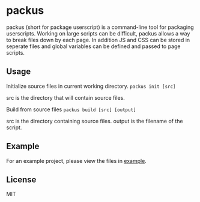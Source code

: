 # packus

packus (short for package userscript) is a command-line tool for packaging userscripts. Working on large scripts can be difficult, packus allows a way to break files down by each page. In addition JS and CSS can be stored in seperate files and global variables can be defined and passed to page scripts.

## Usage
Initialize source files in current working directory.
```packus init [src]```

src is the directory that will contain source files.

Build from source files
```packus build [src] [output]```

src is the directory containing source files.
output is the filename of the script.

## Example
For an example project, please view the files in [example](example).

## License
MIT